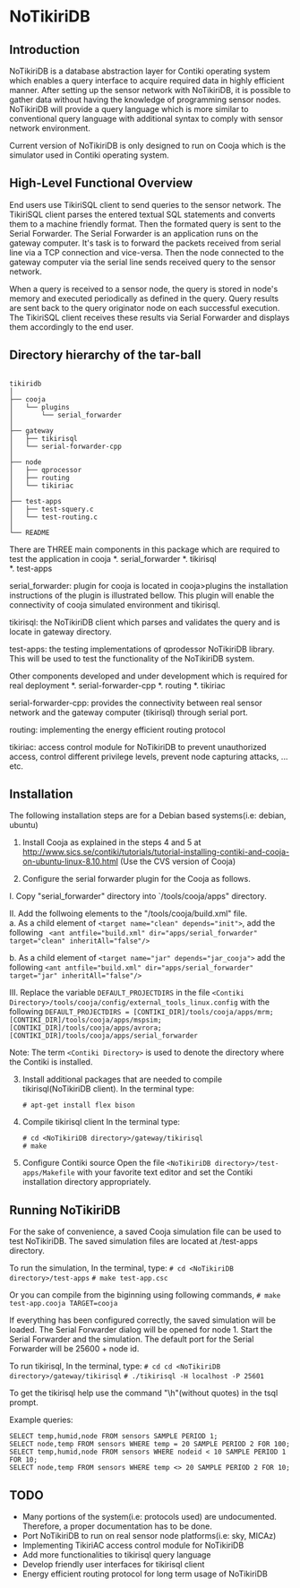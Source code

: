 NoTikiriDB
==========

Introduction
------------------------------------------------------------------------------------

NoTikiriDB is a database abstraction layer for Contiki operating system which enables 
a query interface to acquire required data in highly efficient manner. After setting 
up the sensor network with NoTikiriDB, it is possible to gather data without having 
the knowledge of programming sensor nodes. NoTikiriDB will provide a query language 
which is more similar to conventional query language with additional syntax to 
comply with sensor network environment. 

Current version of NoTikiriDB is only designed to run on Cooja which is the simulator 
used in Contiki operating system.

 High-Level Functional Overview
------------------------------------------------------------------------------------

End users use TikiriSQL client to send queries to the sensor network. The TikiriSQL 
client parses the entered textual SQL statements and converts them to a machine 
friendly format. Then the formated query is sent to the Serial Forwarder. The 
Serial Forwarder is an application runs on the gateway computer. It's task is to 
forward the packets received from serial line via a TCP connection and vice-versa.
Then the node connected to the gateway computer via the serial line sends received 
query to the sensor network.

When a query is received to a sensor node, the query is stored in node's memory 
and executed periodically as defined in the query. Query results are sent back to 
the query originator node on each successful execution. The TikiriSQL client 
receives these results via Serial Forwarder and displays them accordingly to the 
end user.

 Directory hierarchy of the tar-ball
-----------------------------------------------------------------------------------

```

tikiridb
│
├── cooja
│   └── plugins
│       └── serial_forwarder
│
├── gateway
│   ├── tikirisql
│   └── serial-forwarder-cpp
│
├── node
│   ├── qprocessor
│   ├── routing
│   └── tikiriac
│   
├── test-apps
│   ├── test-squery.c
│   └── test-routing.c
│   
└── README
```

There are THREE main components in this package  which are required to test the application in cooja
  *. serial_forwarder 
  *. tikirisql  
  *. test-apps 

serial_forwarder: plugin for cooja is located in cooja>plugins the installation instructions 
of the plugin is illustrated bellow. This plugin will enable the connectivity of cooja simulated
environment and tikirisql.

tikirisql: the NoTikiriDB client which parses and validates the query and  is locate in gateway directory. 

test-apps: the testing implementations of qprodessor NoTikiriDB library. This will be used to 
test the functionality of the NoTikiriDB system.

Other components developed and under development which is required for real  deployment
  *. serial-forwarder-cpp 
  *. routing
  *. tikiriac 

serial-forwarder-cpp: provides the connectivity between real sensor network and the gateway computer (tikirisql)
through serial port. 

routing: implementing the energy efficient routing protocol

tikiriac: access control module for NoTikiriDB to prevent unauthorized access, control different privilege levels,
prevent node capturing attacks, ... etc. 

Installation
-------------------------------------------------------------------------------------

The following installation steps are for a Debian based systems(i.e: debian, ubuntu)

1. Install Cooja as explained in the steps 4 and 5 at  
  http://www.sics.se/contiki/tutorials/tutorial-installing-contiki-and-cooja-on-ubuntu-linux-8.10.html
  (Use the CVS version of Cooja)

2. Configure the serial forwarder plugin for the Cooja as follows.

  I. Copy "serial_forwarder" directory into `<Contiki Directory>/tools/cooja/apps" directory.

  II. Add the follwoing elements to the "<Contiki Directory>/tools/cooja/build.xml" file.  
  a. As a child element of `<target name="clean" depends="init">`, add the following
        ` <ant antfile="build.xml" dir="apps/serial_forwarder" target="clean" inheritAll="false"/>`
  
  b. As a child element of `<target name="jar" depends="jar_cooja">` add the following
          `<ant antfile="build.xml" dir="apps/serial_forwarder" target="jar" inheritAll="false"/>`
      
  III. Replace the variable `DEFAULT_PROJECTDIRS` in the file `<Contiki Directory>/tools/cooja/config/external_tools_linux.config`
      with the following
        ````
        DEFAULT_PROJECTDIRS = [CONTIKI_DIR]/tools/cooja/apps/mrm;[CONTIKI_DIR]/tools/cooja/apps/mspsim;[CONTIKI_DIR]/tools/cooja/apps/avrora;[CONTIKI_DIR]/tools/cooja/apps/serial_forwarder
        ````

 Note: The term `<Contiki Directory>` is used to denote the directory where 
       the Contiki is installed.

3. Install additional packages that are needed to compile tikirisql(NoTikiriDB client).
   In the terminal type: 

   `# apt-get install flex bison`

4. Compile tikirisql client
    In the terminal type:
    ```
    # cd <NoTikiriDB directory>/gateway/tikirisql
    # make
    ```

5. Configure Contiki source
   Open the file `<NoTikiriDB directory>/test-apps/Makefile` with your favorite 
   text editor and set the Contiki installation directory appropriately.

Running NoTikiriDB
----------------------------------------------------------------------------------------------- 

For the sake of convenience, a saved Cooja simulation file can be used to test NoTikiriDB.
The saved  simulation files are located at <NoTikiriDB directory>/test-apps directory.

To run the simulation, 
In the terminal, type:
  `# cd <NoTikiriDB directory>/test-apps`
  `# make test-app.csc`

Or you can compile from the biginning using following commands,
  `# make test-app.cooja TARGET=cooja`

If everything has been configured correctly, the saved simulation will be loaded. The
Serial Forwarder dialog will be opened for node 1. Start the Serial Forwarder and
the simulation. The default port for the Serial Forwarder will be 25600 + node id.

To run tikirisql,
In the terminal, type:
  `# cd cd <NoTikiriDB directory>/gateway/tikirisql`
  `# ./tikirisql -H localhost -P 25601`

To get the tikirisql help use the command "\h"(without quotes) in the tsql prompt.

Example queries:
```
SELECT temp,humid,node FROM sensors SAMPLE PERIOD 1;
SELECT node,temp FROM sensors WHERE temp = 20 SAMPLE PERIOD 2 FOR 100;
SELECT temp,humid,node FROM sensors WHERE nodeid < 10 SAMPLE PERIOD 1 FOR 10;
SELECT node,temp FROM sensors WHERE temp <> 20 SAMPLE PERIOD 2 FOR 10;
```


TODO
-----------------------------------------------------------------------------------------------

* Many portions of the system(i.e: protocols used) are undocumented. Therefore, a
  proper documentation has to be done.
* Port NoTikiriDB to run on real sensor node platforms(i.e: sky, MICAz)   
* Implementing TikiriAC access control module for NoTikiriDB
* Add more functionalities to tikirisql query language
* Develop friendly user interfaces for tikirisql client
* Energy efficient routing protocol for long term usage of NoTikiriDB

